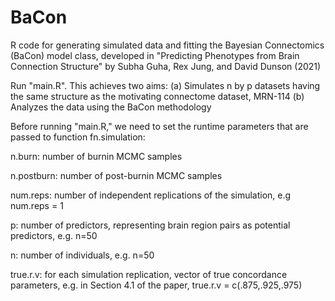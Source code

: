 # BaCon

R code for generating simulated data and fitting the Bayesian Connectomics (BaCon) model class,
developed in "Predicting Phenotypes from Brain Connection Structure"
by Subha Guha, Rex Jung, and David Dunson (2021)

Run "main.R". This achieves two aims: 
  (a) Simulates n by p datasets having the same structure as the motivating connectome dataset, MRN-114
  (b) Analyzes the data using the BaCon methodology 
  
Before running "main.R," we need to set the runtime parameters that are passed to function fn.simulation:

  n.burn:     number of burnin MCMC samples 
  
  n.postburn: number of post-burnin MCMC samples
  
  num.reps:   number of independent replications of the simulation, e.g num.reps = 1
  
  p:          number of predictors, representing brain region pairs as potential predictors, e.g. n=50
  
  n:          number of individuals, e.g. n=50
  
  true.r.v:   for each simulation replication, vector of true concordance parameters, e.g. in Section 4.1 of the paper, true.r.v = c(.875,.925,.975)
